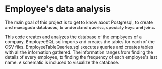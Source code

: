 # Employee's data analysis

The main goal of this project is to get to know about Postgresql, to create and managade databases, to understand queries, specially keys and joins. 

This code creates and analyzes the database of the employees of a company. EmployeeSQL.sql imports and creates the tables for each of the CSV files. EmployeeTableQueries.sql executes queries and creates tables with all the information gathered. The information ranges from finding the details of every employee, to finding the frequency of each employee's last name. A schematic is included to visualize the database.  
